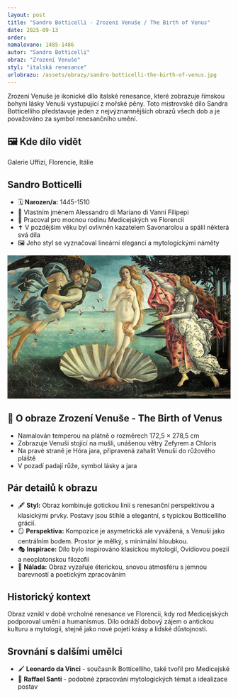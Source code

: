 ```yaml
---
layout: post
title: "Sandro Botticelli - Zrození Venuše / The Birth of Venus"
date: 2025-09-13
order:
namalovano: 1485-1486
autor: "Sandro Botticelli"
obraz: "Zrození Venuše"
styl: "italská renesance"
urlobrazu: /assets/obrazy/sandro-botticelli-the-birth-of-venus.jpg
---
```


Zrození Venuše je ikonické dílo italské renesance, které zobrazuje římskou bohyni lásky Venuši vystupující z mořské pěny. Toto mistrovské dílo Sandra Botticelliho představuje jeden z nejvýznamnějších obrazů všech dob a je považováno za symbol renesančního umění.

## 🖼️ Kde dílo vidět
Galerie Uffizi, Florencie, Itálie

## Sandro Botticelli
- 🗓️ **Narozen/a:** 1445-1510
- 🎨 Vlastním jménem Alessandro di Mariano di Vanni Filipepi
- 🏰 Pracoval pro mocnou rodinu Medicejských ve Florencii
- ✝️ V pozdějším věku byl ovlivněn kazatelem Savonarolou a spálil některá svá díla
- 🖼️ Jeho styl se vyznačoval lineární elegancí a mytologickými náměty

![The Birth of Venus](/assets/obrazy/sandro-botticelli-the-birth-of-venus.jpg)

## 🎨 O obraze Zrození Venuše - The Birth of Venus

- Namalován temperou na plátně o rozměrech 172,5 × 278,5 cm
- Zobrazuje Venuši stojící na mušli, unášenou větry Zefyrem a Chloris
- Na pravé straně je Hóra jara, připravená zahalit Venuši do růžového pláště
- V pozadí padají růže, symbol lásky a jara

## Pár detailů k obrazu

- 🖋️ **Styl:** Obraz kombinuje gotickou linii s renesanční perspektivou a klasickými prvky. Postavy jsou štíhlé a elegantní, s typickou Botticelliho grácií.
- 🪞 **Perspektiva:** Kompozice je asymetrická ale vyvážená, s Venuší jako centrálním bodem. Prostor je mělký, s minimální hloubkou.
- 🎭 **Inspirace:** Dílo bylo inspirováno klasickou mytologií, Ovidiovou poezií a neoplatonskou filozofií
- 🌃 **Nálada:** Obraz vyzařuje éterickou, snovou atmosféru s jemnou barevností a poetickým zpracováním

## Historický kontext

Obraz vznikl v době vrcholné renesance ve Florencii, kdy rod Medicejských podporoval umění a humanismus. Dílo odráží dobový zájem o antickou kulturu a mytologii, stejně jako nové pojetí krásy a lidské důstojnosti.

## Srovnání s dalšími umělci

- 🖌️ **Leonardo da Vinci** - současník Botticelliho, také tvořil pro Medicejské
- 🎨 **Raffael Santi** - podobné zpracování mytologických témat a idealizace postav
